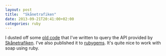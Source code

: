 ```yaml
---
layout: post
title:  "Skånetrafiken"
date: 2013-09-21T20:41:00+02:00
categories: ruby
---
```


I dusted off some <a href="https://github.com/wallymathieu/skanetrafiken">old code</a> that I've written to query the API provided by <a href="http://www.labs.skanetrafiken.se/">Skånetrafiken</a>. I've also published it to <a href="https://rubygems.org/gems/skanetrafiken">rubygems</a>. It's quite nice to work with soap using ruby.
<div style="clear: both;"></div>